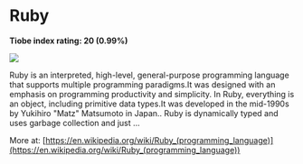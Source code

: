 # Ruby
**Tiobe index rating: 20 (0.99%)**



![](https://www.devopsschool.com/blog/wp-content/uploads/2022/03/eb9e3b7dab09358e7cf13f188f64f9f4.png)

Ruby is an interpreted, high-level, general-purpose programming language that supports multiple programming paradigms.It was designed with an emphasis on programming productivity and simplicity. In Ruby, everything is an object, including primitive data types.It was developed in the mid-1990s by Yukihiro "Matz" Matsumoto in Japan.. Ruby is dynamically typed and uses garbage collection and just ...

More at: 
[https://en.wikipedia.org/wiki/Ruby_(programming_language)](https://en.wikipedia.org/wiki/Ruby_(programming_language))
